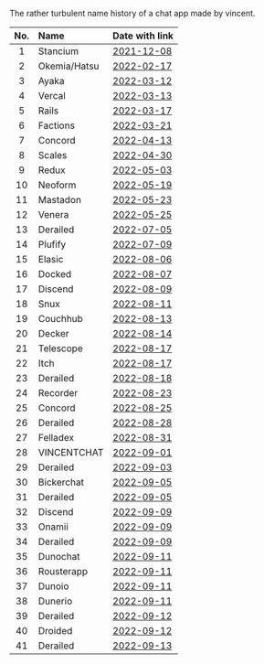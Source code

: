 The rather turbulent name history of a chat app made by vincent.

| No.| Name         | Date with link                                                                                              |
|:--:|:-------------|:------------------------------------------------------------------------------------------------------------|
|  1 | Stancium     | [2021-12-08](https://github.com/decker-archive/api/commit/d37cab03ecc9ce0c4343052464a8006837c2bbe6)         |
|  2 | Okemia/Hatsu | [2022-02-17](https://github.com/decker-archive/api/commit/bf0549264018319595e10b393a5762334cc4f31a)         |
|  3 | Ayaka        | [2022-03-12](https://github.com/concordchat/api-docs/commit/ea8034a983003808c6df91c6c49cc21e8f72d858)       |
|  4 | Vercal       | [2022-03-13](https://github.com/decker-archive/api/commit/050074b9ac3da41eb4852877b1ab46a0915c8817)         |
|  5 | Rails        | [2022-03-17](https://github.com/decker-archive/api/commit/08f8ecb45e20014627295e1bb54c1a2644301d2c)         |
|  6 | Factions     | [2022-03-21](https://github.com/concordchat/concord-api/commit/e539f7191fe8d70f9f8a77fb9a1b973541617a46)    |
|  7 | Concord      | [2022-04-13](https://canary.discord.com/channels/881118111967883295/881118112492191796/963795519711367168)  |
|  8 | Scales       | [2022-04-30](https://canary.discord.com/channels/881118111967883295/881118112492191796/969865722991869982)  |
|  9 | Redux        | [2022-05-03](https://canary.discord.com/channels/881118111967883295/969836504128036864/970955845695324190)  |
| 10 | Neoform      | [2022-05-19](https://github.com/concordchat/concord-api/commit/6c8003a077145dd9ae383b9b513fd685e6c2f066)    |
| 11 | Mastadon     | [2022-05-23](https://canary.discord.com/channels/881118111967883295/881118112492191796/978299567256797234)  |
| 12 | Venera       | [2022-05-25](https://canary.discord.com/channels/962194292296802334/962194292296802337/979015020316868669)  |
| 13 | Derailed     | [2022-07-05](https://github.com/decker-archive/backend/commit/7b6c9420a0267762e040e9a541f29a5747f96dcd)     |
| 14 | Plufify      | [2022-07-09](https://github.com/decker-archive/backend/commit/b174d2af013095bce4d06961e25f3e268b013b6f)     |
| 15 | Elasic       | [2022-08-06](https://github.com/deckerapp/decker-gateway/commit/c751b61b7da63877e231d15109d1358ddde11193)   |
| 16 | Docked       | [2022-08-07](https://canary.discord.com/channels/881118111967883295/881118112492191796/1005799500956323861) |
| 17 | Discend      | [2022-08-09](https://canary.discord.com/channels/962194292296802334/988243874201862144/1006538875981799484) |
| 18 | Snux         | [2022-08-11](https://canary.discord.com/channels/962194292296802334/988243874201862144/1007175454622490705) |
| 19 | Couchhub     | [2022-08-13](https://github.com/deckerapp/decker-api/commit/ec2e9e191c3f599d1c4fbd8e8736be458967c487)       |
| 20 | Decker       | [2022-08-14](https://canary.discord.com/channels/881118111967883295/881118112492191796/1008358169594048532) |
| 21 | Telescope    | [2022-08-17](https://prnt.sc/vKodrdgCix6M)                                                                  |
| 22 | Itch         | [2022-08-17](https://prnt.sc/FXkEyTVPULlS)                                                                  |
| 23 | Derailed     | [2022-08-18](https://prnt.sc/kBW_ttEEzPnh)                                                                  |
| 24 | Recorder     | [2022-08-23](https://prnt.sc/z8jW8QhW5lcL)                                                                  |
| 25 | Concord      | [2022-08-25](https://prnt.sc/WZSED6E4a934)                                                                  |
| 26 | Derailed     | [2022-08-28](https://prnt.sc/4Z6n3HfAwvUH)                                                                  |    
| 27 | Felladex     | [2022-08-31](https://prnt.sc/Wv5QwdNWspzZ)                                                                  |
| 28 | VINCENTCHAT  | [2022-09-01](https://prnt.sc/NDmSsU1PWa4W)                                                                  |
| 29 | Derailed     | [2022-09-03](https://prnt.sc/7Lyr7dgc6zbn)                                                                  |
| 30 | Bickerchat   | [2022-09-05](https://prnt.sc/XBgDmvX8T8-a)                                                                  |
| 31 | Derailed     | [2022-09-05](https://prnt.sc/XVDv59_w4jKU)                                                                  |
| 32 | Discend      | [2022-09-09](https://prnt.sc/6lIYAbxxSDVA)                                                                  |
| 33 | Onamii       | [2022-09-09](https://prnt.sc/uq1wrYfPlPGW)                                                                  |
| 34 | Derailed     | [2022-09-09](https://prnt.sc/ToTSTSPMKZkF)                                                                  |
| 35 | Dunochat     | [2022-09-11](https://prnt.sc/ik8NJ2g_PEt1)                                                                  |
| 36 | Rousterapp   | [2022-09-11](https://prnt.sc/kNx-9Q7TH7U8)                                                                  |
| 37 | Dunoio       | [2022-09-11](https://prnt.sc/MwqicqyDApo7)                                                                  |
| 38 | Dunerio      | [2022-09-11](https://prnt.sc/m-f5x7_VAd_4)                                                                  |
| 39 | Derailed     | [2022-09-12](https://prnt.sc/-_Jk_i1zQVm4)                                                                  |
| 40 | Droided      | [2022-09-12](https://prnt.sc/TRxRfCQ703yA)                                                                  |
| 41 | Derailed     | [2022-09-13](https://prnt.sc/IuAJ5YERqv2D)                                                                  |
